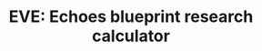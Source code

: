 ---
title: "EVE: Echoes blueprint research calculator"
metaDescription: This calculator lets you calculate invention success chance based on your skills. Simply set your skill levels, choose what you want to build and enjoy the magic!
bannerHeight: short
banner: /images/miningfleet.jpg
headerTitle: "EVE: Echoes Research Tool"
headerSubtitle: Works for most ships
---